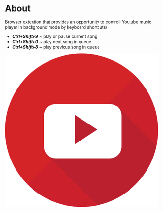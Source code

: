 # About

Browser extention that provides an opportunity to controll Youtube music player in background mode by keyboard shortcuts\\

- **_Ctrl+Shift+9_** ~ play or pause current song
- **_Ctrl+Shift+0_** ~ play next song in queue
- **_Ctrl+Shift+8_** ~ play previous song in queue

![Youtube](assets/youtube.png "Youtube")
